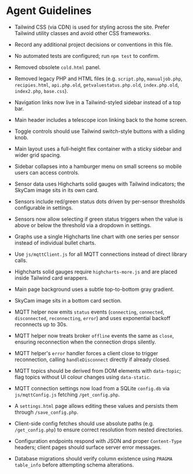 # Agent Guidelines

- Tailwind CSS (via CDN) is used for styling across the site. Prefer Tailwind utility classes and avoid other CSS frameworks.
- Record any additional project decisions or conventions in this file.
- No automated tests are configured; run `npm test` to confirm.
- Removed obsolete `cold.html` panel.
- Removed legacy PHP and HTML files (e.g. `script.php`, `manualjob.php`, `recipies.html`, `api.php.old`, `getvaluestatus.php.old`, `index.php.old`, `index2.php`, `base.css`).
- Navigation links now live in a Tailwind-styled sidebar instead of a top bar.
- Main header includes a telescope icon linking back to the home screen.
- Toggle controls should use Tailwind switch-style buttons with a sliding knob.
- Main layout uses a full-height flex container with a sticky sidebar and wider grid spacing.

- Sidebar collapses into a hamburger menu on small screens so mobile users can access controls.

- Sensor data uses Highcharts solid gauges with Tailwind indicators; the SkyCam image sits in its own card.

- Sensors include red/green status dots driven by per-sensor thresholds configurable in settings.
- Sensors now allow selecting if green status triggers when the value is above or below the threshold via a dropdown in settings.
- Graphs use a single Highcharts line chart with one series per sensor instead of individual bullet charts.

- Use `js/mqttClient.js` for all MQTT connections instead of direct library calls.
- Highcharts solid gauges require `highcharts-more.js` and are placed inside Tailwind card wrappers.
- Main page background uses a subtle top-to-bottom gray gradient.

- SkyCam image sits in a bottom card section.
- MQTT helper now emits `status` events (`connecting`, `connected`, `disconnected`, `reconnecting`, `error`) and uses exponential backoff reconnects up to 30s.
- MQTT helper now treats broker `offline` events the same as `close`, ensuring reconnection when the connection drops silently.
- MQTT helper's `error` handler forces a client close to trigger reconnection, calling `handleDisconnect` directly if already closed.
- MQTT topics should be derived from DOM elements with `data-topic`; flag topics without UI colour changes using `data-static`.
- MQTT connection settings now load from a SQLite `config.db` via `js/mqttConfig.js` fetching `/get_config.php`.
- A `settings.html` page allows editing these values and persists them through `/save_config.php`.
- Client-side config fetches should use absolute paths (e.g. `/get_config.php`) to ensure correct resolution from nested directories.

- Configuration endpoints respond with JSON and proper `Content-Type` headers; client pages should surface server error messages.
- Database migrations should verify column existence using `PRAGMA table_info` before attempting schema alterations.
